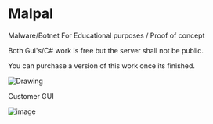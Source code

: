 # Malpal
Malware/Botnet For Educational purposes / Proof of concept 


Both Gui's/C# work is free but the server shall not be public.

You can purchase a version of this work once its finished.

![Drawing](https://github.com/Hina-kari/Malpal/assets/141752924/fe0dd717-8f69-4ebd-b3d1-07067bf4ed29)


Customer GUI

![image](https://github.com/Hina-kari/Malpal/assets/141752924/fd558d50-adf4-41c5-8ccc-06ddfcb600a7)
